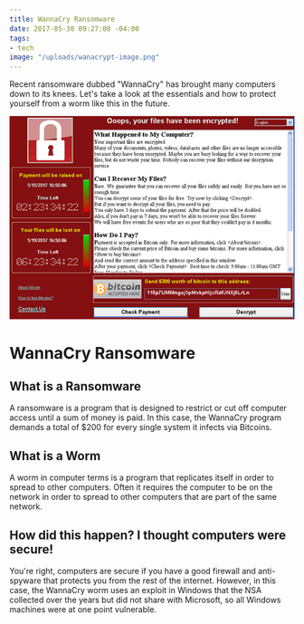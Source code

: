 ```yaml
---
title: WannaCry Ransomware
date: 2017-05-30 09:27:00 -04:00
tags:
- tech
image: "/uploads/wanacrypt-image.png"
---
```


Recent ransomware dubbed "WannaCry" has brought many computers down to its knees. Let's take a look at the essentials and how to protect yourself from a worm like this in the future.

![wanacrypt-image.png](/uploads/wanacrypt-image.png)

# WannaCry Ransomware
## What is a Ransomware
A ransomware is a program that is designed to restrict or cut off computer access until a sum of money is paid. In this case, the WannaCry program demands a total of $200 for every single system it infects via Bitcoins.

## What is a Worm
A worm in computer terms is a program that replicates itself in order to spread to other computers. Often it requires the computer to be on the network in order to spread to other computers that are part of the same network.

## How did this happen? I thought computers were secure!
You're right, computers are secure if you have a good firewall and anti-spyware that protects you from the rest of the internet. However, in this case, the WannaCry worm uses an exploit in Windows that the NSA collected over the years but did not share with Microsoft, so all Windows machines were at one point vulnerable.